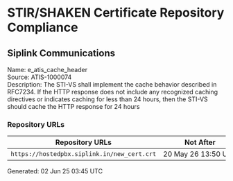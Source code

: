 # STIR/SHAKEN Certificate Repository Compliance

## Siplink Communications

Name: e_atis_cache_header\
Source: ATIS-1000074\
Description: The STI-VS shall implement the cache behavior described in RFC7234. If the HTTP response does not include any recognized caching directives or indicates caching for less than 24 hours, then the STI-VS should cache the HTTP response for 24 hours
### Repository URLs

| Repository URLs | Not After |  Problems | Link |
|-----------------|-----------|-----------|------|
| `https://hostedpbx.siplink.in/new_cert.crt` | 20&#160;May&#160;26&#160;13:50&#160;UTC | true | [view](../../REPOS/ab8cd14d9a32636182b9f3f6116ed2c27da85f75/README.md) |


Generated: 02 Jun 25 03:45 UTC